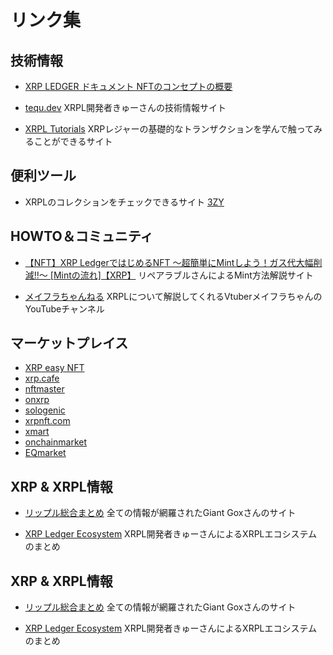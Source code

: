 <link href="/cmn.css" rel="stylesheet"></link>

# リンク集


<!----------------------------------------------->
<a id="link_tec"></a>
## 技術情報

- [XRP LEDGER ドキュメント NFTのコンセプトの概要](https://xrpl.org/ja/non-fungible-tokens.html)

- [tequ.dev](https://tequ.dev/)
XRPL開発者きゅーさんの技術情報サイト

- [XRPL Tutorials](https://xrpl-tutorial.vercel.app/ja)
XRPレジャーの基礎的なトランザクションを学んで触ってみることができるサイト


<!----------------------------------------------->
<a id="link_tool"></a>
## 便利ツール

- XRPLのコレクションをチェックできるサイト
[3ZY](https://3zy.xyz/)


<!----------------------------------------------->
<a id="link_commu"></a>
## HOWTO＆コミュニティ

- [【NFT】XRP LedgerではじめるNFT 〜超簡単にMintしよう！ガス代大幅削減!!〜 [Mintの流れ]【XRP】](https://re-pair-life.com/2022/11/06/163524/917
)
リペアラブルさんによるMint方法解説サイト

- [メイフラちゃんねる](https://www.youtube.com/@meifura-chan)
XRPLについて解説してくれるVtuberメイフラちゃんのYouTubeチャンネル


<!----------------------------------------------->
<a id="link_market"></a>
## マーケットプレイス

- [XRP easy NFT](https://xrpeasynft.com/)
- [xrp.cafe](https://xrp.cafe/)
- [nftmaster](https://nftmaster.com/)
- [onxrp](https://nft.onxrp.com/)
- [sologenic](https://sologenic.org/)
- [xrpnft.com](https://xrpnft.com/)
- [xmart](https://xmart.art/)
- [onchainmarket](https://onchainmarketplace.net/)
- [EQmarket](https://equilibrium-games.com/marketplace)


<!----------------------------------------------->
<a id="link_xrpl"></a>
## XRP & XRPL情報

- [リップル総合まとめ](https://gtgox.com/)
全ての情報が網羅されたGiant Goxさんのサイト

- [XRP Ledger Ecosystem](https://tequ.notion.site/tequ/XRP-Ledger-Ecosystem-41e956f38a3a43ea9cd99907db11d162)
XRPL開発者きゅーさんによるXRPLエコシステムのまとめ


<!----------------------------------------------->
<a id="link_xrpl"></a>
## XRP & XRPL情報

- [リップル総合まとめ](https://gtgox.com/)
全ての情報が網羅されたGiant Goxさんのサイト

- [XRP Ledger Ecosystem](https://tequ.notion.site/tequ/XRP-Ledger-Ecosystem-41e956f38a3a43ea9cd99907db11d162)
XRPL開発者きゅーさんによるXRPLエコシステムのまとめ
